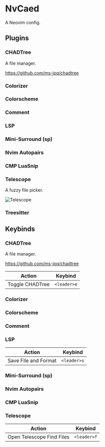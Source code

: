 # NvCaed

A Neovim config.

## Plugins

### CHADTree

A file manager.

https://github.com/ms-jpq/chadtree

### Colorizer

### Colorscheme

### Comment

### LSP

### Mini-Surround (sp)

### Nvim Autopairs

### CMP LuaSnip

### Telescope

A fuzzy file picker.

![Telescope](https://i.imgur.com/pyMOfLp.png)

### Treesitter

###

## Keybinds

### CHADTree

A file manager.

https://github.com/ms-jpq/chadtree

| Action          | Keybind     |
| --------------- | ----------- |
| Toggle CHADTree | `<leader>e` |

### Colorizer

### Colorscheme

### Comment

### LSP

| Action               | Keybind     |
| -------------------- | ----------- |
| Save File and Format | `<leader>s` |

### Mini-Surround (sp)

### Nvim Autopairs

### CMP LuaSnip

### Telescope

| Action                    | Keybind     |
| ------------------------- | ----------- |
| Open Telescope Find Files | `<leader>f` |
